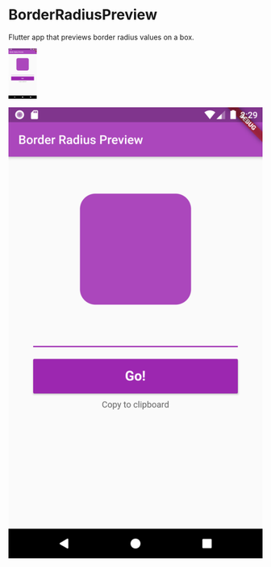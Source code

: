 # BorderRadiusPreview
Flutter app that previews border radius values on a box.

<img src="border_radius/borderRadius.png" height="100px" width="auto" />

![Screenshot](border_radius/borderRadius.png)
